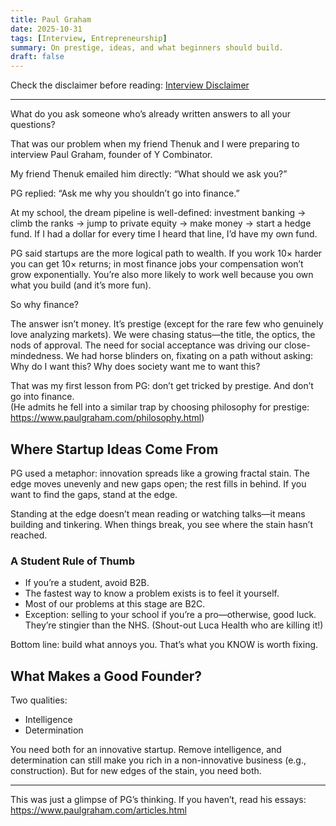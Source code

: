 ```yaml
---
title: Paul Graham
date: 2025-10-31
tags: [Interview, Entrepreneurship]
summary: On prestige, ideas, and what beginners should build.
draft: false
---
```

Check the disclaimer before reading: [Interview Disclaimer](/articles/disclaimer)

---

What do you ask someone who’s already written answers to all your questions?

That was our problem when my friend Thenuk and I were preparing to interview Paul Graham, founder of Y Combinator. 

My friend Thenuk emailed him directly: “What should we ask you?”

PG replied: “Ask me why you shouldn’t go into finance.”

At my school, the dream pipeline is well-defined: investment banking → climb the ranks → jump to private equity → make money → start a hedge fund. If I had a dollar for every time I heard that line, I’d have my own fund.

PG said startups are the more logical path to wealth. If you work 10× harder you can get 10× returns; in most finance jobs your compensation won’t grow exponentially. You’re also more likely to work well because you own what you build (and it’s more fun).

So why finance?

The answer isn’t money. It’s prestige (except for the rare few who genuinely love analyzing markets). We were chasing status—the title, the optics, the nods of approval. The need for social acceptance was driving our close-mindedness. We had horse blinders on, fixating on a path without asking: Why do I want this? Why does society want me to want this?

That was my first lesson from PG: don’t get tricked by prestige. And don’t go into finance.  
(He admits he fell into a similar trap by choosing philosophy for prestige: <https://www.paulgraham.com/philosophy.html>)

## Where Startup Ideas Come From

PG used a metaphor: innovation spreads like a growing fractal stain. The edge moves unevenly and new gaps open; the rest fills in behind. If you want to find the gaps, stand at the edge.

Standing at the edge doesn’t mean reading or watching talks—it means building and tinkering. When things break, you see where the stain hasn’t reached.

### A Student Rule of Thumb

- If you’re a student, avoid B2B.
- The fastest way to know a problem exists is to feel it yourself.
- Most of our problems at this stage are B2C.
- Exception: selling to your school if you’re a pro—otherwise, good luck. They’re stingier than the NHS. (Shout-out Luca Health who are killing it!)

Bottom line: build what annoys you. That’s what you KNOW is worth fixing.

## What Makes a Good Founder?

Two qualities:

- Intelligence
- Determination

You need both for an innovative startup. Remove intelligence, and determination can still make you rich in a non-innovative business (e.g., construction). But for new edges of the stain, you need both.

---

This was just a glimpse of PG’s thinking. If you haven’t, read his essays: <https://www.paulgraham.com/articles.html>
